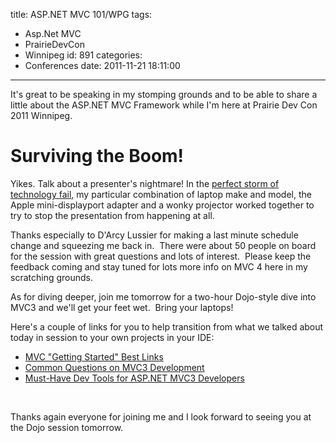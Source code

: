 title: ASP.NET MVC 101/WPG
tags:
  - Asp.Net MVC
  - PrairieDevCon
  - Winnipeg
id: 891
categories:
  - Conferences
date: 2011-11-21 18:11:00
---

It's great to be speaking in my stomping grounds and to be able to share a little about the ASP.NET MVC Framework while I'm here at Prairie Dev Con 2011 Winnipeg.&nbsp; 

# Surviving the Boom!

Yikes. Talk about a presenter's nightmare! In the [perfect storm of technology fail](http://www.irongeek.com/i.php?page=reviews/dell-xp-mini-displayport-projector-fix), my particular combination of laptop make and model, the Apple mini-displayport adapter and a wonky projector worked together to try to stop the presentation from happening at all.

Thanks especially to D'Arcy Lussier for making a last minute schedule change and squeezing me back in.&nbsp; There were about 50 people on board for the session with great questions and lots of interest.&nbsp; Please keep the feedback coming and stay tuned for lots more info on MVC 4 here in my scratching grounds.

As for diving deeper, join me tomorrow for a two-hour Dojo-style dive into MVC3 and we'll get your feet wet.&nbsp; Bring your laptops!

Here's a couple of links for you to help transition from what we talked about today in session to your own projects in your IDE:

*   [MVC "Getting Started" Best Links](http://oldblog.jameschambers.com/blog/best-links-to-getting-started-in-asp.net-mvc3)  <li>[Common Questions on MVC3 Development](http://oldblog.jameschambers.com/blog/questions-about-the-asp.net-mvc-3-framework)  <li>[Must-Have Dev Tools for ASP.NET MVC3 Developers](http://oldblog.jameschambers.com/blog/current-development-must-haves-for-asp.net-mvc-3) 

&nbsp;

Thanks again everyone for joining me and I look forward to seeing you at the Dojo session tomorrow.